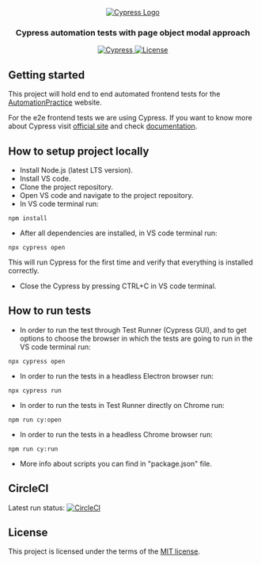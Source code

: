 <p align="center">
  <a href="https://www.cypress.io">
    <picture>
      <source media="(prefers-color-scheme: dark)"  srcset="./cypress_logo/cypress-logo-dark.png">
      <source media="(prefers-color-scheme: light)" srcset="./cypress_logo/cypress-logo-light.png">
      <img alt="Cypress Logo" src="./assets/cypress-logo-light.png">
    </picture>    
  </a>
</p>

<h3 align="center">
Cypress automation tests with page object modal approach
</h3>

<p align="center">
  <a href="https://www.cypress.io/">
    <img src="https://img.shields.io/badge/tested%20with-Cypress-04C38E.svg" alt="Cypress"/>
  </a>
  <a href="https://github.com/filo3of/Cypress_POM_practice/blob/main/LICENSE">
    <img src="https://img.shields.io/badge/license-MIT-green.svg" alt="License"/>
  </a>
  <br />
</p>

## Getting started

This project will hold end to end automated frontend tests for the [AutomationPractice](http://automationpractice.com/index.php) website.

For the e2e frontend tests we are using Cypress. If you want to know more about Cypress visit [official site](https://www.cypress.io/) and check [documentation](https://docs.cypress.io/guides/overview/why-cypress).

## How to setup project locally

- Install Node.js (latest LTS version).
- Install VS code.
- Clone the project repository.
- Open VS code and navigate to the project repository.
- In VS code terminal run:

```
npm install
```

- After all dependencies are installed, in VS code terminal run:

```
npx cypress open
```

This will run Cypress for the first time and verify that everything is installed correctly.

- Close the Cypress by pressing CTRL+C in VS code terminal.

## How to run tests

- In order to run the test through Test Runner (Cypress GUI), and to get options to choose the browser in which the tests are going to run in the VS code terminal run:

```
npx cypress open
```

- In order to run the tests in a headless Electron browser run:

```
npx cypress run
```

- In order to run the tests in Test Runner directly on Chrome run:

```
npm run cy:open
```

- In order to run the tests in a headless Chrome browser run:

```
npm run cy:run
```

- More info about scripts you can find in "package.json" file.

## CircleCI

Latest run status: [![CircleCI](https://circleci.com/gh/filo3of/Cypress_POM_practice.svg?style=svg)](https://circleci.com/gh/filo3of/Cypress_POM_practice)

## License

This project is licensed under the terms of the [MIT license](/LICENSE).
